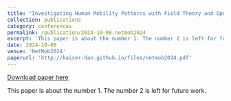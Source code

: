 ```yaml
---
title: "Investigating Human Mobility Patterns with Field Theory and Open Data Sources"
collection: publications
category: conferences
permalink: /publication/2024-10-08-netmob2024
excerpt: 'This paper is about the number 1. The number 2 is left for future work.'
date: 2024-10-08
venue: 'NetMob2024'
paperurl: 'http://kaiser-dan.github.io/files/netmob2024.pdf'
---
```


<a href='http://kaiser-dan.github.io/files/netmob2024.pdf'>Download paper here</a>

This paper is about the number 1. The number 2 is left for future work.
